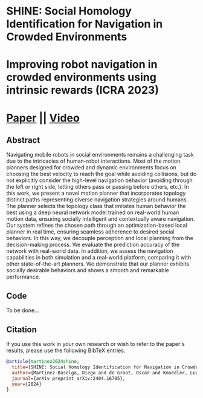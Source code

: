 # SHINE: Social Homology Identification for Navigation in Crowded Environments


# Improving robot navigation in crowded environments using intrinsic rewards (ICRA 2023)

# [Paper](https://arxiv.org/pdf/2404.16705) || [Video](https://www.youtube.com/watch?v=pOzRyWBk7MI)

## Abstract
Navigating mobile robots in social environments remains a challenging task due to the intricacies of human-robot interactions. Most of the motion planners designed for crowded and dynamic environments focus on choosing the best velocity to reach the goal while avoiding collisions, but do not explicitly consider the high-level navigation behavior (avoiding through the left or right side, letting others pass or passing before others, etc.). In this work, we present a novel motion planner that incorporates topology distinct paths representing diverse navigation strategies around humans. The planner selects the topology class that imitates human behavior the best using a deep neural network model trained on real-world human motion data, ensuring socially intelligent and contextually aware navigation. Our system refines the chosen path through an optimization-based local planner in real time, ensuring seamless adherence to desired social behaviors. In this way, we decouple perception and local planning from the decision-making process. We evaluate the prediction accuracy of the network with real-world data. In addition, we assess the navigation capabilities in both simulation and a real-world platform, comparing it with other state-of-the-art planners. We demonstrate that our planner exhibits socially desirable behaviors and shows a smooth and remarkable performance.


## Code
To be done...

## Citation
If you use this work in your own research or wish to refer to the paper's results, please use the following BibTeX entries.
```bibtex
@article{martinez2024shine,
  title={SHINE: Social Homology Identification for Navigation in Crowded Environments},
  author={Martinez-Baselga, Diego and de Groot, Oscar and Knoedler, Luzia and Riazuelo, Luis and Alonso-Mora, Javier and Montano, Luis},
  journal={arXiv preprint arXiv:2404.16705},
  year={2024}
}
